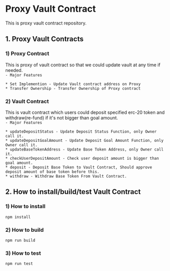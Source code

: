 # Proxy Vault Contract

This is proxy vault contract repository.
## 1. Proxy Vault Contracts
### 1) Proxy Contract
This is proxy of vault contract so that we could update vault at any time if needed. <br>
`- Major Features`
```
* Set Implemention - Update Vault contract address on Proxy
* Transfer Ownership - Transfer Ownership of Proxy contract
```
### 2) Vault Contract
This is vault contract which users could deposit specified erc-20 token and withdraw(re-fund) if it's not bigger than goal amount. <br>
`- Major Features`
```
* updateDepositStatus - Update Deposit Status Function, only Owner call it.
* updateDepositGoalAmount - Update Deposit Goal Amount Function, only Owner call it.
* updateBaseTokenAddress - Update Base Token Address, only Owner call it.
* checkUserDepositAmount - Check user deposit amount is bigger than goal amount.
* deposit - Deposit Base Token to Vault Contract, Should approve deposit amount of base token before this.
* withdraw - Withdraw Base Token From Vault Contract.
```

## 2. How to install/build/test Vault Contract
### 1) How to install
```
npm install
```
### 2) How to build
```
npm run build
```
### 3) How to test
```
npm run test
```